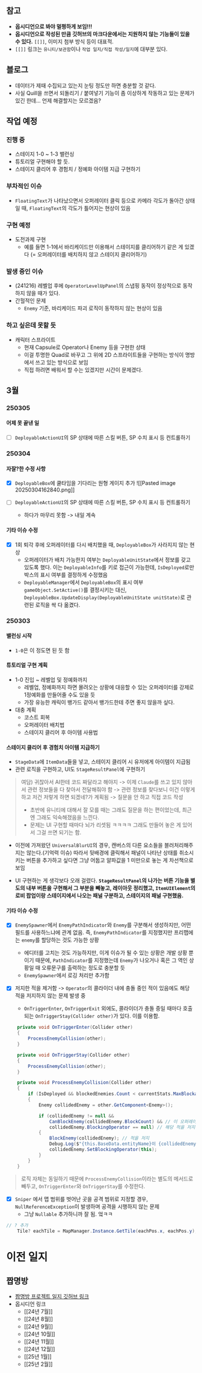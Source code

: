 ## 참고
- **옵시디언으로 봐야 멀쩡하게 보임!!!**
- **옵시디언으로 작성된 만큼 깃허브의 마크다운에서는 지원하지 않는 기능들이 있을 수 있다.** `[[]]`, 이미지 첨부 방식 등이 대표적.
- `[[]]` 링크는 `유니티/보관함`이나 `작업 일지/직접 작성/일지`에 대부분 있다.

## 블로그
- 데이터가 제때 수집되고 있는지 눈팅 정도만 하면 충분할 것 같다.
- 사실 Quill을 쓰면서 되돌리기 / 붙여넣기 기능이 좀 이상하게 작동하고 있는 문제가 있긴 한데... 언제 해결할지는 모르겠음?

## 작업 예정

### 진행 중
- 스테이지 1-0 ~ 1-3 밸런싱
- 튜토리얼 구현해야 할 듯.
- 스테이지 클리어 후 경험치 / 정예화 아이템 지급 구현하기
### 부차적인 이슈
-  `FloatingText`가 나타났으면서 오퍼레이터 클릭 등으로 카메라 각도가 돌아간 상태일 때, `FloatingText`의 각도가 틀어지는 현상이 있음

### 구현 예정
- 도전과제 구현
	- 예를 들면 1-1에서 바리케이드만 이용해서 스테이지를 클리어하기 같은 게 있겠다 (= 오퍼레이터를 배치하지 않고 스테이지 클리어하기)
### 발생 중인 이슈
- (241216) 레벨업 후에 `OperatorLevelUpPanel`의 스냅핑 동작이 정상적으로 동작하지 않을 때가 있다. 
- 간헐적인 문제
	-  `Enemy` 기준, 바리케이드 파괴 로직이 동작하지 않는 현상이 있음

### 하고 싶은데 못할 듯
- 캐릭터 스프라이트 
	- 현재 Capsule로 Operator나 Enemy 등을 구현한 상태
	- 이걸 투명한 Quad로 바꾸고 그 위에 2D 스프라이트들을 구현하는 방식이 명방에서 쓰고 있는 방식으로 보임
	- 직접 하려면 배워서 할 수는 있겠지만 시간이 문제겠다. 


## 3월

### 250305
#### 어제 못 끝낸 일
- [ ]  `DeployableActionUI`의 SP 상태에 따른 스킬 버튼, SP 수치 표시 등 컨트롤하기

### 250304

#### 자잘?한 수정 사항
- [x] `DeployableBox`에 쿨타임을 기다리는 원형 게이지 추가
![[Pasted image 20250304162840.png]]

- [ ]  `DeployableActionUI`의 SP 상태에 따른 스킬 버튼, SP 수치 표시 등 컨트롤하기
	- 하다가 마무리 못함 -> 내일 계속

#### 기타 이슈 수정
- [x] 1회 퇴각 후에 오퍼레이터를 다시 배치했을 때, `DeployableBox`가 사라지지 않는 현상
	- 오퍼레이터가 배치 가능한지 여부는 `DeployableUnitState`에서 정보를 갖고 있도록 했다. 이는 `DeployableInfo`를 키로 접근이 가능한데, `IsDeployed`로만 박스의 표시 여부를 결정하게 수정했음
	- `DeployableManager`에서 `DeployableBox`의 표시 여부`gameObject.SetActive()`를 결정시키는 대신, `DeployableBox.UpdateDisplay(DeployableUnitState unitState)`로 관련된 로직을 싹 다 옮겼다. 

### 250303

#### 밸런싱 시작
- `1-0`은 이 정도면 된 듯 함

#### 튜토리얼 구현 계획
- 1-0 진입 ~ 레벨업 및 정예화까지
	- 레벨업, 정예화까지 하면 몰려오는 상황에 대응할 수 있는 오퍼레이터를 강제로 1정예화를 만들어줄 수도 있을 듯
	- 가장 유능한 캐릭이 뱅가드 같아서 뱅가드한테 주면 좋지 않을까 싶다.
- 대충 계획
	- 코스트 회복
	- 오퍼레이터 배치법
	- 스테이지 클리어 후 아이템 사용법
#### 스테이지 클리어 후 경험치 아이템 지급하기
- `StageData`에 `ItemData`들을 넣고, 스테이지 클리어 시 유저에게 아이템이 지급됨
- 관련 로직을 구현하고, UI도 `StageResultPanel`에 구현하기

> 여담) 귀찮아서 AI한테 코드 짜달라고 해야지 -> 이제 `Claude`를 쓰고 있지 않아서 관련 정보들을 다 찾아서 전달해줘야 함 -> 관련 정보를 찾다보니 이건 이렇게 하고 저건 저렇게 하면 되겠네?가 계획됨 -> 질문을 안 하고 직접 코드 작성
> - 초반에 유니티에 대해서 잘 모를 때는 그래도 질문을 하는 편이었는데, 최근엔 그래도 익숙해졌음을 느낀다.  
> - 문제는 UI 구현할 때마다 뇌가 리셋됨 ㅋㅋㅋㅋ 그래도 만들어 놓은 게 있어서 그걸 쓰면 되기는 함.

- 이전에 가져왔던 `UniversalBlurUI`의 경우, 캔버스의 다른 요소들을 블러처리해주지는 않는다.(기억력 이슈) 따라서 뒷배경에 클릭해서 패널이 나타난 상태를 취소시키는 버튼을 추가하고 싶다면 그냥 어둡고 알파값을 1 미만으로 놓는 게 차선책으로 보임

- UI 구현하는 게 생각보다 오래 걸렸다. **`StageResultPanel`의 나가는 버튼 기능을 별도의 내부 버튼을 구현해서 그 부분을 빼놓고, 레이아웃 정리했고, `ItemUIElement`의 로비 팝업이랑 스테이지에서 나오는 패널 구분하고, 스테이지의 패널 구현했음.**

#### 기타 이슈 수정
- [x] `EnemySpawner`에서 `EnemyPathIndicator`와 `Enemy`를 구분해서 생성하지만, 어떤 필드를 사용하느냐에 관계 없음. 즉, `EnemyPathIndicator`를 지정했지만 프리팹에는 `enemy`를 할당하는 것도 가능한 상황
	- 에디터를 고치는 것도 가능하지만, 이게 이슈가 될 수 있는 상황은 개발 상황 뿐이기 때문에, `PathIndicator`를 지정했는데 `Enemy`가 나오거나 혹은 그 역인 상황일 때 오류문구를 출력하는 정도로 충분할 듯
	- `EnemySpawner`에서 로깅 처리만 추가함

- [x] 저지한 적을 제거함 -> `Operator`의 콜라이더 내에 충돌 중인 적이 있음에도 해당 적을 저지하지 않는 문제 발생 중
	- `OnTriggerEnter`, `OnTriggerExit` 외에도, 콜라이더가 충돌 중일 때마다 호출되는 `OnTriggerStay(Collider other)`가 있다. 이를 이용함.
```cs
    private void OnTriggerEnter(Collider other)
    {
        ProcessEnemyCollision(other);
    }

    private void OnTriggerStay(Collider other)
    {
        ProcessEnemyCollision(other);
    }

    private void ProcessEnemyCollision(Collider other)
    {
        if (IsDeployed && blockedEnemies.Count < currentStats.MaxBlockableEnemies)
        { 
            Enemy collidedEnemy = other.GetComponent<Enemy>();

            if (collidedEnemy != null &&
                CanBlockEnemy(collidedEnemy.BlockCount) && // 이 오퍼레이터가 이 적을 저지할 수 있을 때 
                collidedEnemy.BlockingOperator == null) // 해당 적을 저지 중인 아군 오퍼레이터가 없을 때 
            {
                BlockEnemy(collidedEnemy); // 적을 저지
                Debug.Log($"{this.BaseData.entityName}이 {collidedEnemy}을 저지하기 시작함, 현재 저지 수 : {blockedEnemies.Count}");
                collidedEnemy.SetBlockingOperator(this);
            }
        }
    }
```
> 로직 자체는 동일하기 때문에 `ProcessEnemyCollision`이라는 별도의 메서드로 빼두고, `OnTriggerEnter`와 `OnTriggerStay`를 수정한다. 

- [x] `Sniper` 에서 맵 범위를 벗어난 곳을 공격 범위로 지정할 경우, `NullReferenceException`이 발생하며 공격을 시행하지 않는 문제
	- 그냥 `Nullable` 추가하니까 잘 됨. 엌ㅋㅋ
```cs
// ? 추가
	Tile? eachTile = MapManager.Instance.GetTile(eachPos.x, eachPos.y);
```
# 이전 일지

## 짭명방
- [짭명방 프로젝트 일지 깃허브 링크](https://github.com/dowrave/TIL/tree/main/Obsidian/1.%20Projects%2C%20Ongoing/%EC%9C%A0%EB%8B%88%ED%8B%B0%20-%20%EC%9E%91%EC%9D%80%20%EB%AA%85%EB%B0%A9%20%EA%B5%AC%ED%98%84%ED%95%98%EA%B8%B0/%EC%9E%91%EC%97%85%20%EC%9D%BC%EC%A7%80/%EC%A7%81%EC%A0%91%20%EC%9E%91%EC%84%B1)
- 옵시디언 링크
	- [[24년 7월]]
	- [[24년 8월]]
	- [[24년 9월]]
	- [[24년 10월]]
	- [[24년 11월]]
	- [[24년 12월]]
	- [[25년 1월]]
	- [[25년 2월]]